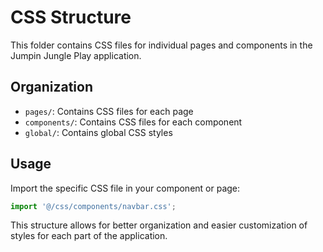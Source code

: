 # CSS Structure

This folder contains CSS files for individual pages and components in the Jumpin Jungle Play application.

## Organization

- `pages/`: Contains CSS files for each page
- `components/`: Contains CSS files for each component
- `global/`: Contains global CSS styles

## Usage

Import the specific CSS file in your component or page:

```jsx
import '@/css/components/navbar.css';
```

This structure allows for better organization and easier customization of styles for each part of the application.